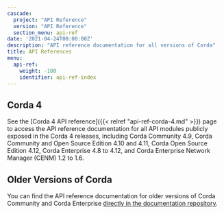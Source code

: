 ```yaml
---
cascade:
  project: "API Reference"
  version: "API Reference"
  section_menu: api-ref
date: '2021-04-24T00:00:00Z'
description: "API reference documentation for all versions of Corda"
title: API References
menu:
  api-ref:
    weight: -100
    identifier: api-ref-index
---
```


## Corda 4

See the [Corda 4 API reference]({{< relref "api-ref-corda-4.md" >}}) page to access the API reference documentation for all API modules publicly exposed in the Corda 4 releases, including Corda Community 4.9, Corda Community and Open Source Edition 4.10 and 4.11, Corda Open Source Edition 4.12, Corda Enterprise 4.8 to 4.12, and Corda Enterprise Network Manager (CENM) 1.2 to 1.6.

## Older Versions of Corda

You can find the API reference documentation for older versions of Corda Community and Corda Enterprise [directly in the documentation repository](https://github.com/corda/corda-docs-portal/tree/main/content/en/archived-docs/).
